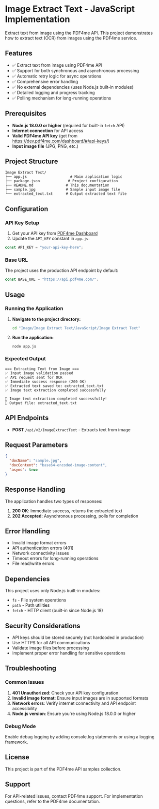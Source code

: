 # Image Extract Text - JavaScript Implementation

Extract text from image using the PDF4me API. This project demonstrates how to extract text (OCR) from images using the PDF4me service.

## Features

- ✅ Extract text from image using PDF4me API
- ✅ Support for both synchronous and asynchronous processing
- ✅ Automatic retry logic for async operations
- ✅ Comprehensive error handling
- ✅ No external dependencies (uses Node.js built-in modules)
- ✅ Detailed logging and progress tracking
- ✅ Polling mechanism for long-running operations

## Prerequisites

- **Node.js 18.0.0 or higher** (required for built-in `fetch` API)
- **Internet connection** for API access
- **Valid PDF4me API key** (get from https://dev.pdf4me.com/dashboard/#/api-keys/)
- **Input image file** (JPG, PNG, etc.)

## Project Structure

```
Image Extract Text/
├── app.js                    # Main application logic
├── package.json             # Project configuration
├── README.md               # This documentation
├── sample.jpg              # Sample input image file
└── extracted_text.txt      # Output extracted text file
```

## Configuration

### API Key Setup

1. Get your API key from [PDF4me Dashboard](https://dev.pdf4me.com/dashboard/#/api-keys/)
2. Update the `API_KEY` constant in `app.js`:

```javascript
const API_KEY = "your-api-key-here";
```

### Base URL

The project uses the production API endpoint by default:
```javascript
const BASE_URL = "https://api.pdf4me.com/";
```

## Usage

### Running the Application

1. **Navigate to the project directory:**
   ```bash
   cd "Image/Image Extract Text/JavaScript/Image Extract Text"
   ```

2. **Run the application:**
   ```bash
   node app.js
   ```

### Expected Output

```
=== Extracting Text from Image ===
✅ Input image validation passed
✅ API request sent for OCR
✅ Immediate success response (200 OK)
✅ Extracted text saved to: extracted_text.txt
✅ Image text extraction completed successfully

🎉 Image text extraction completed successfully!
📁 Output file: extracted_text.txt
```

## API Endpoints

- **POST** `/api/v2/ImageExtractText` - Extracts text from image

## Request Parameters

```json
{
  "docName": "sample.jpg",
  "docContent": "base64-encoded-image-content",
  "async": true
}
```

## Response Handling

The application handles two types of responses:

1. **200 OK**: Immediate success, returns the extracted text
2. **202 Accepted**: Asynchronous processing, polls for completion

## Error Handling

- Invalid image format errors
- API authentication errors (401)
- Network connectivity issues
- Timeout errors for long-running operations
- File read/write errors

## Dependencies

This project uses only Node.js built-in modules:
- `fs` - File system operations
- `path` - Path utilities
- `fetch` - HTTP client (built-in since Node.js 18)

## Security Considerations

- API keys should be stored securely (not hardcoded in production)
- Use HTTPS for all API communications
- Validate image files before processing
- Implement proper error handling for sensitive operations

## Troubleshooting

### Common Issues

1. **401 Unauthorized**: Check your API key configuration
2. **Invalid image format**: Ensure input images are in supported formats
3. **Network errors**: Verify internet connectivity and API endpoint accessibility
4. **Node.js version**: Ensure you're using Node.js 18.0.0 or higher

### Debug Mode

Enable debug logging by adding console.log statements or using a logging framework.

## License

This project is part of the PDF4me API samples collection.

## Support

For API-related issues, contact PDF4me support.
For implementation questions, refer to the PDF4me documentation. 